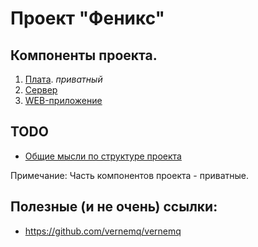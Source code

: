 # Проект "Феникс"

## Компоненты проекта.

1. [Плата](https://bitbucket.org/badeniua/phoenix-pcb/src/master/). *приватный*
2. [Сервер]()
3. [WEB-приложение]()


## TODO

* [Общие мысли по структуре проекта](CONCEPT.md)

Примечание: Часть компонентов проекта - приватные.


## Полезные (и не очень) ссылки:

* https://github.com/vernemq/vernemq
